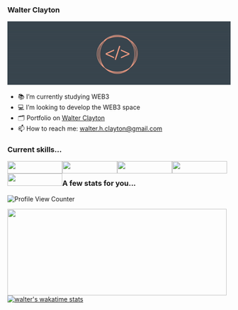### Walter Clayton
![logo](ezgif.com-gif-maker.gif)


- 📚 I’m currently studying WEB3
- 💻 I’m looking to develop the WEB3 space
- 🗂 Portfolio on [Walter Clayton](https://www.walterclayton.com/)
- 📫 How to reach me: walter.h.clayton@gmail.com

### Current skills...
<img align="left" width="124" height="28" src="https://img.shields.io/badge/Typescript-3776AB?style=for-the-badge&logo=typescript&logoColor=white">
<img align="left" width="124" height="28" src="https://img.shields.io/badge/JavaScript-F7DF1E?style=for-the-badge&logo=javascript&logoColor=black">
<img align="left" width="124" height="28" src="https://img.shields.io/badge/React.js-35495E?style=for-the-badge&logo=react&logoColor=4FC08D">
<img align="left" width="124" height="28" src="https://img.shields.io/badge/Wordpress-316192?style=for-the-badge&logo=wp&logoColor=white">
<img align="left" width="124" height="28" src="https://img.shields.io/badge/Figma-F24E1E?style=for-the-badge&logo=figma&logoColor=white">
<br>

### A few stats for you...

![Profile View Counter](https://komarev.com/ghpvc/?username=walter-clayton)

<img align="left" width="495" height="195" src="https://github-readme-stats.vercel.app/api?username=walter-clayton&show_icons=true)](https://github.com/walter-clayton/github-readme-stats">

[![walter's wakatime stats](https://github-readme-stats.vercel.app/api/wakatime?username=walthedude)](https://github.com/walter-clayton/github-readme-stats)
